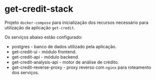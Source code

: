 # get-credit-stack

Projeto `docker-compose` para inicialização dos recursos necessário para utilização da aplicação `get-credit`.

Os serviços abaixo estão configurado:

- postgres - banco de dados utilizado pela aplicação.
- get-credit-ui - módulo frontend.
- get-credit-api - módulo backend.
- get-credit-analysis-api - motor de análise de crédito.
- get-credit-reverse-proxy - proxy reverso com `nginx` para roteamento dos serviços.
